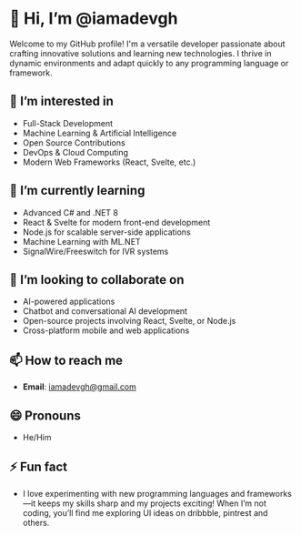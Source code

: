 # 👋 Hi, I’m @iamadevgh  

Welcome to my GitHub profile! I'm a versatile developer passionate about crafting innovative solutions and learning new technologies. I thrive in dynamic environments and adapt quickly to any programming language or framework.

## 👀 I’m interested in
- Full-Stack Development  
- Machine Learning & Artificial Intelligence  
- Open Source Contributions  
- DevOps & Cloud Computing  
- Modern Web Frameworks (React, Svelte, etc.)  

## 🌱 I’m currently learning
- Advanced C# and .NET 8  
- React & Svelte for modern front-end development  
- Node.js for scalable server-side applications  
- Machine Learning with ML.NET  
- SignalWire/Freeswitch for IVR systems  

## 💞️ I’m looking to collaborate on
- AI-powered applications  
- Chatbot and conversational AI development  
- Open-source projects involving React, Svelte, or Node.js  
- Cross-platform mobile and web applications  

## 📫 How to reach me
- **Email**: iamadevgh@gmail.com   

## 😄 Pronouns
- He/Him  

## ⚡ Fun fact
- I love experimenting with new programming languages and frameworks—it keeps my skills sharp and my projects exciting! When I’m not coding, you’ll find me exploring UI ideas on dribbble, pintrest and others.  
